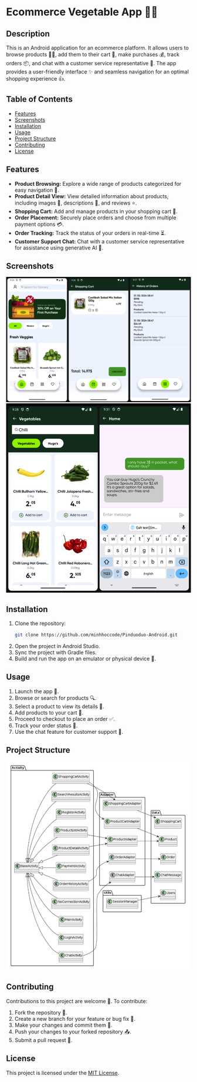 # Ecommerce Vegetable App 🛒🥬

## Description

This is an Android application for an ecommerce platform. It allows users to browse products 🍅🥕, add them to their cart 🛒, make purchases 💰, track orders 📦, and chat with a customer service representative 💬. The app provides a user-friendly interface ✨ and seamless navigation for an optimal shopping experience 👍.

## Table of Contents

* [Features](#features)
* [Screenshots](#screenshots)
* [Installation](#installation)
* [Usage](#usage)
* [Project Structure](#project-structure)
* [Contributing](#contributing)
* [License](#license)

## Features

* **Product Browsing:** Explore a wide range of products categorized for easy navigation 🧭.
* **Product Detail View:** View detailed information about products, including images 📸, descriptions 📝, and reviews ⭐.
* **Shopping Cart:** Add and manage products in your shopping cart 🛒.
* **Order Placement:** Securely place orders and choose from multiple payment options 💳.
* **Order Tracking:** Track the status of your orders in real-time ⏳.
* **Customer Support Chat:** Chat with a customer service representative for assistance using generative AI 🤖.

## Screenshots

![Product Browsing](Image/image-3.png)
![Order Tracking](Image/image-5.png)

## Installation

1. Clone the repository:
   ```sh
   git clone https://github.com/minhhoccode/Pinduoduo-Android.git
   ```
2. Open the project in Android Studio.
3. Sync the project with Gradle files.
4. Build and run the app on an emulator or physical device 📱.

## Usage

1. Launch the app 🚀.
2. Browse or search for products 🔍.
3. Select a product to view its details 👀.
4. Add products to your cart 🛒.
5. Proceed to checkout to place an order ✅.
6. Track your order status 🚚.
7. Use the chat feature for customer support 💬.

## Project Structure

![Project Structure](Image/image-1.png)

## Contributing

Contributions to this project are welcome 🙌. To contribute:

1. Fork the repository 🍴.
2. Create a new branch for your feature or bug fix 🌿.
3. Make your changes and commit them 🚀.
4. Push your changes to your forked repository 📤.
5. Submit a pull request 🙏.

## License

This project is licensed under the [MIT License](LICENSE).
